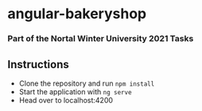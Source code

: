 # angular-bakeryshop

### Part of the Nortal Winter University 2021 Tasks

## Instructions
- Clone the repository and run ```npm install```
- Start the application with ```ng serve```
- Head over to localhost:4200
